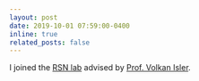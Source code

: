 ```yaml
---
layout: post
date: 2019-10-01 07:59:00-0400
inline: true
related_posts: false
---
```


I joined the [RSN lab](https://rsn.cs.utexas.edu/) advised by [Prof. Volkan Isler](https://www.cs.utexas.edu/~isler/).
